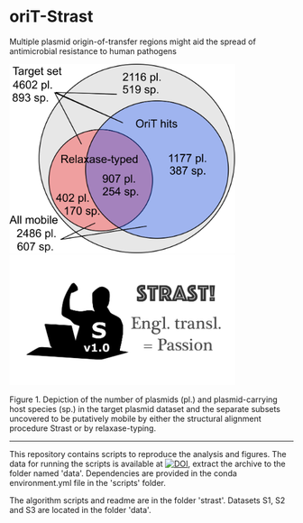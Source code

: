 # oriT-Strast

Multiple plasmid origin-of-transfer regions might aid the spread of antimicrobial resistance to human pathogens

<img src=https://github.com/JanZrimec/oriT-Strast/blob/master/docs/Fig_2b.png alt="drawing" width="400"> <img src=https://github.com/JanZrimec/oriT-Strast/blob/master/docs/strast_logo.png alt="drawing" width="400">

Figure 1. Depiction of the number of plasmids (pl.) and plasmid-carrying host species (sp.) in the target plasmid dataset and the separate subsets uncovered to be putatively mobile by either the structural alignment procedure Strast or by relaxase-typing.

---------------

This repository contains scripts to reproduce the analysis and figures. 
The data for running the scripts is available at [![DOI](https://zenodo.org/badge/DOI/10.5281/zenodo.3990610.svg)](https://doi.org/10.5281/zenodo.3990610), extract the archive to the folder named 'data'.
Dependencies are provided in the conda environment.yml file in the 'scripts' folder.

The algorithm scripts and readme are in the folder 'strast'.
Datasets S1, S2 and S3 are located in the folder 'data'.
